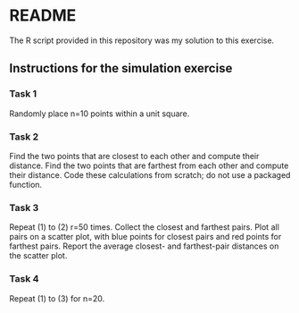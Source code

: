 # README

The R script provided in this repository was my solution to this exercise.

## Instructions for the simulation exercise

### Task 1
Randomly place n=10 points within a unit square. 

### Task 2
Find the two points that are closest to each other and compute their distance. Find the two points that are farthest from each other and compute their distance. Code these calculations from scratch; do not use a packaged function.

### Task 3
Repeat (1) to (2) r=50 times. Collect the closest and farthest pairs. Plot all pairs on a scatter plot, with blue points for closest pairs and red points for farthest pairs. Report the average closest- and farthest-pair distances on the scatter plot.

### Task 4
Repeat (1) to (3) for n=20.

